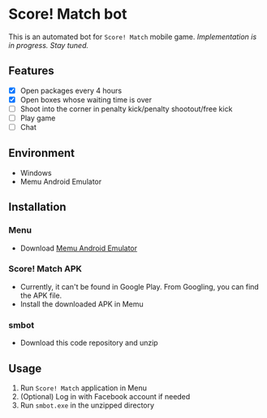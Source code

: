# Score! Match bot
This is an automated bot for `Score! Match` mobile game. *Implementation is in progress. Stay tuned.*

## Features
- [X] Open packages every 4 hours
- [X] Open boxes whose waiting time is over
- [ ] Shoot into the corner in penalty kick/penalty shootout/free kick
- [ ] Play game
- [ ] Chat

## Environment
- Windows
- Memu Android Emulator

## Installation
### Menu
- Download [Memu Android Emulator](https://www.memuplay.com/) 
### Score! Match APK
- Currently, it can't be found in Google Play. From Googling, you can find the APK file.
- Install the downloaded APK in Memu
### smbot
- Download this code repository and unzip

## Usage
1. Run `Score! Match` application in Menu
2. (Optional) Log in with Facebook account if needed
3. Run `smbot.exe` in the unzipped directory
